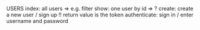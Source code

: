 USERS
index: all users => e.g. filter
show: one user by id => ?
create: create a new user / sign up !! return value is the token
authenticate: sign in / enter username and password

